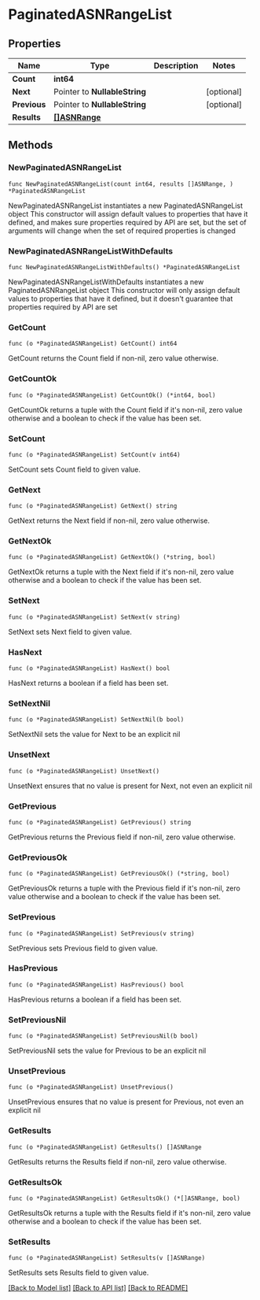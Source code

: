 # PaginatedASNRangeList

## Properties

Name | Type | Description | Notes
------------ | ------------- | ------------- | -------------
**Count** | **int64** |  | 
**Next** | Pointer to **NullableString** |  | [optional] 
**Previous** | Pointer to **NullableString** |  | [optional] 
**Results** | [**[]ASNRange**](ASNRange.md) |  | 

## Methods

### NewPaginatedASNRangeList

`func NewPaginatedASNRangeList(count int64, results []ASNRange, ) *PaginatedASNRangeList`

NewPaginatedASNRangeList instantiates a new PaginatedASNRangeList object
This constructor will assign default values to properties that have it defined,
and makes sure properties required by API are set, but the set of arguments
will change when the set of required properties is changed

### NewPaginatedASNRangeListWithDefaults

`func NewPaginatedASNRangeListWithDefaults() *PaginatedASNRangeList`

NewPaginatedASNRangeListWithDefaults instantiates a new PaginatedASNRangeList object
This constructor will only assign default values to properties that have it defined,
but it doesn't guarantee that properties required by API are set

### GetCount

`func (o *PaginatedASNRangeList) GetCount() int64`

GetCount returns the Count field if non-nil, zero value otherwise.

### GetCountOk

`func (o *PaginatedASNRangeList) GetCountOk() (*int64, bool)`

GetCountOk returns a tuple with the Count field if it's non-nil, zero value otherwise
and a boolean to check if the value has been set.

### SetCount

`func (o *PaginatedASNRangeList) SetCount(v int64)`

SetCount sets Count field to given value.


### GetNext

`func (o *PaginatedASNRangeList) GetNext() string`

GetNext returns the Next field if non-nil, zero value otherwise.

### GetNextOk

`func (o *PaginatedASNRangeList) GetNextOk() (*string, bool)`

GetNextOk returns a tuple with the Next field if it's non-nil, zero value otherwise
and a boolean to check if the value has been set.

### SetNext

`func (o *PaginatedASNRangeList) SetNext(v string)`

SetNext sets Next field to given value.

### HasNext

`func (o *PaginatedASNRangeList) HasNext() bool`

HasNext returns a boolean if a field has been set.

### SetNextNil

`func (o *PaginatedASNRangeList) SetNextNil(b bool)`

 SetNextNil sets the value for Next to be an explicit nil

### UnsetNext
`func (o *PaginatedASNRangeList) UnsetNext()`

UnsetNext ensures that no value is present for Next, not even an explicit nil
### GetPrevious

`func (o *PaginatedASNRangeList) GetPrevious() string`

GetPrevious returns the Previous field if non-nil, zero value otherwise.

### GetPreviousOk

`func (o *PaginatedASNRangeList) GetPreviousOk() (*string, bool)`

GetPreviousOk returns a tuple with the Previous field if it's non-nil, zero value otherwise
and a boolean to check if the value has been set.

### SetPrevious

`func (o *PaginatedASNRangeList) SetPrevious(v string)`

SetPrevious sets Previous field to given value.

### HasPrevious

`func (o *PaginatedASNRangeList) HasPrevious() bool`

HasPrevious returns a boolean if a field has been set.

### SetPreviousNil

`func (o *PaginatedASNRangeList) SetPreviousNil(b bool)`

 SetPreviousNil sets the value for Previous to be an explicit nil

### UnsetPrevious
`func (o *PaginatedASNRangeList) UnsetPrevious()`

UnsetPrevious ensures that no value is present for Previous, not even an explicit nil
### GetResults

`func (o *PaginatedASNRangeList) GetResults() []ASNRange`

GetResults returns the Results field if non-nil, zero value otherwise.

### GetResultsOk

`func (o *PaginatedASNRangeList) GetResultsOk() (*[]ASNRange, bool)`

GetResultsOk returns a tuple with the Results field if it's non-nil, zero value otherwise
and a boolean to check if the value has been set.

### SetResults

`func (o *PaginatedASNRangeList) SetResults(v []ASNRange)`

SetResults sets Results field to given value.



[[Back to Model list]](../README.md#documentation-for-models) [[Back to API list]](../README.md#documentation-for-api-endpoints) [[Back to README]](../README.md)


